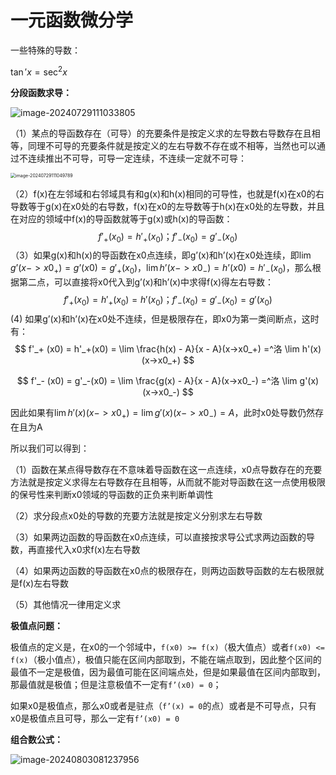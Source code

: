 # 一元函数微分学

一些特殊的导数：

$\tan ' x = \sec^2 x$

**分段函数求导：**

![image-20240729111033805](https://typora-1310242472.cos.ap-nanjing.myqcloud.com/typora_img/image-20240729111033805.png)

（1）某点的导函数存在（可导）的充要条件是按定义求的左导数右导数存在且相等，同理不可导的充要条件就是按定义的左右导数不存在或不相等，当然也可以通过不连续推出不可导，可导一定连续，不连续一定就不可导：

<img src="https://typora-1310242472.cos.ap-nanjing.myqcloud.com/typora_img/image-20240729111049789.png" alt="image-20240729111049789" style="zoom:50%;" />

（2）f(x)在左邻域和右邻域具有和g(x)和h(x)相同的可导性，也就是f(x)在x0的右导数等于g(x)在x0处的右导数，f(x)在x0的左导数等于h(x)在x0处的左导数，并且在对应的领域中f(x)的导函数就等于g(x)或h(x)的导函数：
$$
f'_+ (x_0) = h'_+(x_0)；f'_- (x_0) = g'_-(x_0)
$$
（3）如果g(x)和h(x)的导函数在x0点连续，即g’(x)和h’(x)在x0处连续，即$\lim g’(x -> x0_+) = g’(x0) = g'_+(x_0)$，$\lim h’(x -> x0_-) = h’(x0) = h'_-(x_0)$，那么根据第二点，可以直接将x0代入到g’(x)和h’(x)中求得f(x)得左右导数：
$$
f'_+ (x_0) = h'_+(x_0) = h'(x_0)；f'_- (x_0) = g'_-(x_0) = g'(x_0)
$$
 (4)  如果g’(x)和h’(x)在x0处不连续，但是极限存在，即x0为第一类间断点，这时有：
$$
f'_+ (x0) = h'_+(x0) = \lim \frac{h(x) - A}{x - A}(x->x0_+) =^洛 \lim h'(x) (x->x0_+)
$$

$$
f'_- (x0) = g'_-(x0) = \lim \frac{g(x) - A}{x - A}(x->x0_-) =^洛 \lim g'(x) (x->x0_-)
$$

因此如果有$\lim h'(x) (x->x0_+) = \lim g'(x) (x->x0_-) = A$，此时x0处导数仍然存在且为A

所以我们可以得到：

（1）函数在某点得导数存在不意味着导函数在这一点连续，x0点导数存在的充要方法就是按定义求得左右导数存在且相等，从而就不能对导函数在这一点使用极限的保号性来判断x0领域的导函数的正负来判断单调性

（2）求分段点x0处的导数的充要方法就是按定义分别求左右导数

（3）如果两边函数的导函数在x0点连续，可以直接按求导公式求两边函数的导数，再直接代入x0求f(x)左右导数

（4）如果两边函数的导函数在x0点的极限存在，则两边函数导函数的左右极限就是f(x)左右导数

（5）其他情况一律用定义求

**极值点问题：**

极值点的定义是，在x0的一个邻域中，`f(x0) >= f(x)`（极大值点）或者`f(x0) <= f(x)`（极小值点），极值只能在区间内部取到，不能在端点取到，因此整个区间的最值不一定是极值，因为最值可能在区间端点处，但是如果最值在区间内部取到，那最值就是极值；但是注意极值不一定有`f’(x0) = 0`；

如果x0是极值点，那么x0或者是驻点（`f’(x) = 0`的点）或者是不可导点，只有x0是极值点且可导，那么一定有`f’(x0) = 0`

**组合数公式：**

![image-20240803081237956](https://typora-1310242472.cos.ap-nanjing.myqcloud.com/typora_img/image-20240803081237956.png)

